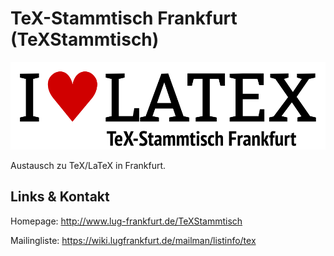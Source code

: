 # TeX-Stammtisch Frankfurt (TeXStammtisch)
![TeX-Stammtisch Frankfurt](./tex.logo.png)

Austausch zu TeX/LaTeX in Frankfurt.


## Links &amp; Kontakt

Homepage: <http://www.lug-frankfurt.de/TeXStammtisch>







Mailingliste: <https://wiki.lugfrankfurt.de/mailman/listinfo/tex>


